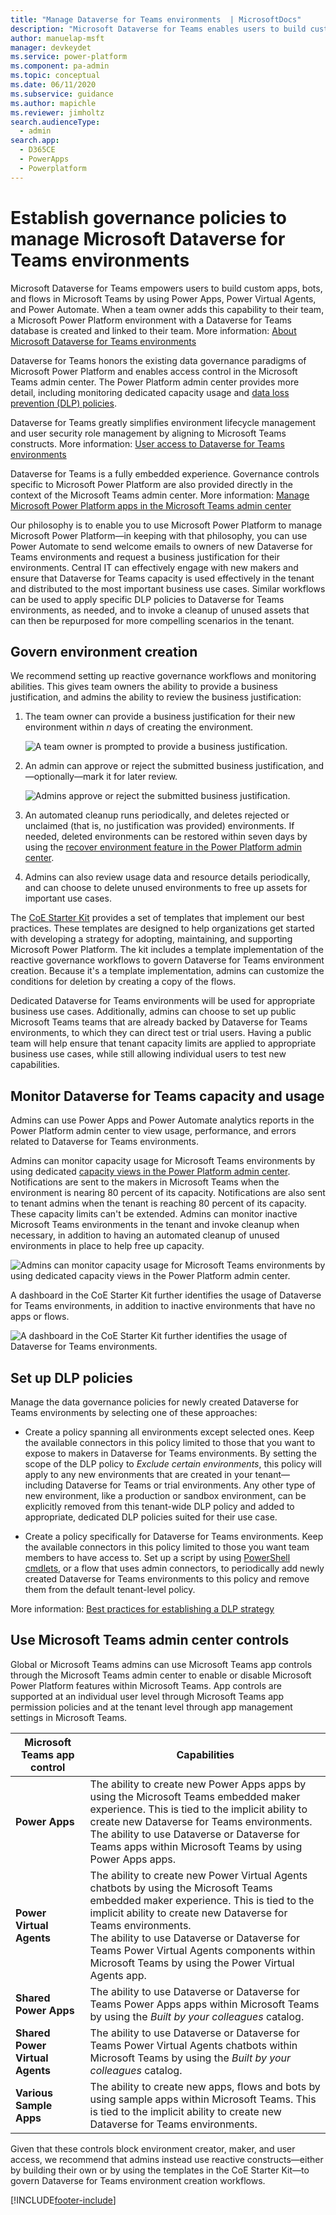 ```yaml
---
title: "Manage Dataverse for Teams environments  | MicrosoftDocs"
description: "Microsoft Dataverse for Teams enables users to build custom apps, bots, and flows in Microsoft Teams. This article walks you through important details about Dataverse for Teams environments, and discusses recommended ways to proactively manage them."
author: manuelap-msft
manager: devkeydet
ms.service: power-platform
ms.component: pa-admin
ms.topic: conceptual
ms.date: 06/11/2020
ms.subservice: guidance
ms.author: mapichle
ms.reviewer: jimholtz
search.audienceType: 
  - admin
search.app: 
  - D365CE
  - PowerApps
  - Powerplatform
---
```

# Establish governance policies to manage Microsoft Dataverse for Teams environments

Microsoft Dataverse for Teams empowers users to build custom apps, bots, and flows in Microsoft Teams by using Power Apps, Power Virtual Agents, and Power Automate. When a team owner adds this capability to their team, a Microsoft Power Platform environment with a Dataverse for Teams database is created and linked to their team. More information: [About Microsoft Dataverse for Teams environments](../../admin/about-teams-environment.md)

Dataverse for Teams honors the existing data governance paradigms of Microsoft Power Platform and enables access control in the Microsoft Teams admin center. The Power Platform admin center provides more detail, including monitoring dedicated capacity usage and [data loss prevention (DLP) policies](../../admin/wp-data-loss-prevention.md).  

Dataverse for Teams greatly simplifies environment lifecycle management and user security role management by aligning to Microsoft Teams constructs. More information: [User access to Dataverse for Teams environments](../../admin/about-teams-environment.md#user-access-to-dataverse-for-teams-environments) 

Dataverse for Teams is a fully embedded experience. Governance controls specific to Microsoft Power Platform are also provided directly in the context of the Microsoft Teams admin center. More information: [Manage Microsoft Power Platform apps in the Microsoft Teams admin center](/microsoftteams/manage-power-platform-apps)

Our philosophy is to enable you to use Microsoft Power Platform to manage Microsoft Power Platform&mdash;in keeping with that philosophy, you can use Power Automate to send welcome emails to owners of new Dataverse for Teams environments and request a business justification for their environments. Central IT can effectively engage with new makers and ensure that Dataverse for Teams capacity is used effectively in the tenant and distributed to the most important business use cases. Similar workflows can be used to apply specific DLP policies to Dataverse for Teams environments, as needed, and to invoke a cleanup of unused assets that can then be repurposed for more compelling scenarios in the tenant.

## Govern environment creation

We recommend setting up reactive governance workflows and monitoring abilities. This gives team owners the ability to provide a business justification, and admins the ability to review the business justification:

1. The team owner can provide a business justification for their new environment within *n* days of creating the environment.

    ![A team owner is prompted to provide a business justification.](media/teams-1.png "A team owner is prompted to provide a business justification")

1. An admin can approve or reject the submitted business justification, and&mdash;optionally&mdash;mark it for later review.

    ![Admins approve or reject the submitted business justification.](media/teams-2.png "Admins approve or reject the submitted business justifications")

1. An automated cleanup runs periodically, and deletes rejected or unclaimed (that is, no justification was provided) environments. If needed, deleted environments can be restored within seven days by using the [recover environment feature in the Power Platform admin center](../../admin/recover-environment.md#power-platform-admin-center).

1. Admins can also review usage data and resource details periodically, and can choose to delete unused environments to free up assets for important use cases.

The [CoE Starter Kit](../coe/starter-kit.md) provides a set of templates that implement our best practices. These templates are designed to help organizations get started with developing a strategy for adopting, maintaining, and supporting Microsoft Power Platform. The kit includes a template implementation of the reactive governance workflows to govern Dataverse for Teams environment creation. Because it's a template implementation, admins can customize the conditions for deletion by creating a copy of the flows.

Dedicated Dataverse for Teams environments will be used for appropriate business use cases. Additionally, admins can choose to set up public Microsoft Teams teams that are already backed by Dataverse for Teams environments, to which they can direct test or trial users. Having a public team will help ensure that tenant capacity limits are applied to appropriate business use cases, while still allowing individual users to test new capabilities.  

## Monitor Dataverse for Teams capacity and usage

Admins can use Power Apps and Power Automate analytics reports in the Power Platform admin center to view usage, performance, and errors related to Dataverse for Teams environments.

Admins can monitor capacity usage for Microsoft Teams environments by using dedicated [capacity views in the Power Platform admin center](../../admin/about-teams-environment.md#capacity-limits). Notifications are sent to the makers in Microsoft Teams when the environment is nearing 80&nbsp;percent of its capacity. Notifications are also sent to tenant admins when the tenant is reaching 80&nbsp;percent of its capacity. These capacity limits can't be extended. Admins can monitor inactive Microsoft Teams environments in the tenant and invoke cleanup when necessary, in addition to having an automated cleanup of unused environments in place to help free up capacity.

![Admins can monitor capacity usage for Microsoft Teams environments by using dedicated capacity views in the Power Platform admin center.](media/teams-4.png "Admins can monitor capacity usage for Microsoft Teams environments by using dedicated capacity views in the Power Platform admin center")

A dashboard in the CoE Starter Kit further identifies the usage of Dataverse for Teams environments, in addition to inactive environments that have no apps or flows.

![A dashboard in the CoE Starter Kit further identifies the usage of Dataverse for Teams environments.](media/teams-3.png "A dashboard in the CoE Starter Kit further identifies the usage of Dataverse for Teams environments.")

## Set up DLP policies

Manage the data governance policies for newly created Dataverse for Teams environments by selecting one of these approaches:

- Create a policy spanning all environments except selected ones. Keep the available connectors in this policy limited to those that you want to expose to makers in Dataverse for Teams environments. By setting the scope of the DLP policy to *Exclude certain environments*, this policy will apply to any new environments that are created in your tenant&mdash;including Dataverse for Teams or trial environments. Any other type of new environment, like a production or sandbox environment, can be explicitly removed from this tenant-wide DLP policy and added to appropriate, dedicated DLP policies suited for their use case.

- Create a policy specifically for Dataverse for Teams environments. Keep the available connectors in this policy limited to those you want team members to have access to. Set up a script by using [PowerShell cmdlets](../../admin/powerapps-powershell.md#data-loss-prevention-dlp-policy-commands), or a flow that uses admin connectors, to periodically add newly created Dataverse for Teams environments to this policy and remove them from the default tenant-level policy.

More information: [Best practices for establishing a DLP strategy](./dlp-strategy.md)

## Use Microsoft Teams admin center controls

Global or Microsoft Teams admins can use Microsoft Teams app controls through the Microsoft Teams admin center to enable or disable Microsoft Power Platform features within Microsoft Teams. App controls are supported at an individual user level through Microsoft Teams app permission policies and at the tenant level through app management settings in Microsoft Teams.

|Microsoft Teams app control|Capabilities|
|------------------|---------|
|**Power Apps**|The ability to create new Power Apps apps by using the Microsoft Teams embedded maker experience. This is tied to the implicit ability to create new Dataverse for Teams environments.<Br>The ability to use Dataverse or Dataverse for Teams apps within Microsoft Teams by using Power Apps apps.  |
|**Power Virtual Agents**|The ability to create new Power Virtual Agents chatbots by using the Microsoft Teams embedded maker experience. This is tied to the implicit ability to create new Dataverse for Teams environments.<Br>The ability to use Dataverse or Dataverse for Teams Power Virtual Agents components within Microsoft Teams by using the Power Virtual Agents app.|
|**Shared Power Apps**|The ability to use Dataverse or Dataverse for Teams Power Apps apps within Microsoft Teams by using the *Built by your colleagues* catalog.|
|**Shared Power Virtual Agents**|The ability to use Dataverse or Dataverse for Teams Power Virtual Agents chatbots within Microsoft Teams by using the *Built by your colleagues* catalog.|
|**Various Sample Apps**| The ability to create new apps, flows and bots by using sample apps within Microsoft Teams. This is tied to the implicit ability to create new Dataverse for Teams environments.|

Given that these controls block environment creator, maker, and user access, we recommend that admins instead use reactive constructs&mdash;either by building their own or by using the templates in the CoE Starter Kit&mdash;to govern Dataverse for Teams environment creation workflows.


[!INCLUDE[footer-include](../../includes/footer-banner.md)]